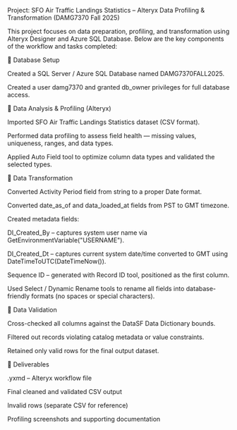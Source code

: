 Project: SFO Air Traffic Landings Statistics – Alteryx Data Profiling & Transformation (DAMG7370 Fall 2025)

This project focuses on data preparation, profiling, and transformation using Alteryx Designer and Azure SQL Database.
Below are the key components of the workflow and tasks completed:

🔹 Database Setup

Created a SQL Server / Azure SQL Database named DAMG7370FALL2025.

Created a user damg7370 and granted db_owner privileges for full database access.

🔹 Data Analysis & Profiling (Alteryx)

Imported SFO Air Traffic Landings Statistics dataset (CSV format).

Performed data profiling to assess field health — missing values, uniqueness, ranges, and data types.

Applied Auto Field tool to optimize column data types and validated the selected types.

🔹 Data Transformation

Converted Activity Period field from string to a proper Date format.

Converted date_as_of and data_loaded_at fields from PST to GMT timezone.

Created metadata fields:

DI_Created_By – captures system user name via GetEnvironmentVariable("USERNAME").

DI_Created_Dt – captures current system date/time converted to GMT using DateTimeToUTC(DateTimeNow()).

Sequence ID – generated with Record ID tool, positioned as the first column.

Used Select / Dynamic Rename tools to rename all fields into database-friendly formats (no spaces or special characters).

🔹 Data Validation

Cross-checked all columns against the DataSF Data Dictionary bounds.

Filtered out records violating catalog metadata or value constraints.

Retained only valid rows for the final output dataset.

🔹 Deliverables

.yxmd – Alteryx workflow file

Final cleaned and validated CSV output

Invalid rows (separate CSV for reference)

Profiling screenshots and supporting documentation
